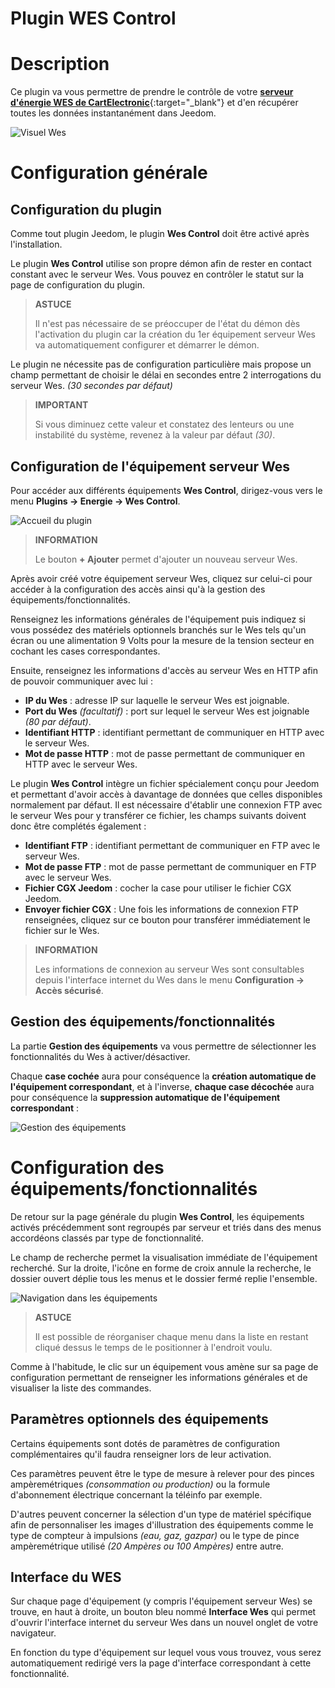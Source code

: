 # Plugin WES Control

# Description

Ce plugin va vous permettre de prendre le contrôle de votre [**serveur d'énergie WES de CartElectronic**](https://www.cartelectronic.fr/content/8-serveur-wes){:target="\_blank"} et d'en récupérer toutes les données instantanément dans Jeedom.    

![Visuel Wes](../../core/config/general.png)

# Configuration générale

## Configuration du plugin

Comme tout plugin Jeedom, le plugin **Wes Control** doit être activé après l'installation.

Le plugin **Wes Control** utilise son propre démon afin de rester en contact constant avec le serveur Wes. Vous pouvez en contrôler le statut sur la page de configuration du plugin.

>**ASTUCE**
>    
>Il n'est pas nécessaire de se préoccuper de l'état du démon dès l'activation du plugin car la création du 1er équipement serveur Wes va automatiquement configurer et démarrer le démon.

Le plugin ne nécessite pas de configuration particulière mais propose un champ permettant de choisir le délai en secondes entre 2 interrogations du serveur Wes. *(30 secondes par défaut)*

>**IMPORTANT**
>    
>Si vous diminuez cette valeur et constatez des lenteurs ou une instabilité du système, revenez à la valeur par défaut *(30)*.

## Configuration de l'équipement serveur Wes

Pour accéder aux différents équipements **Wes Control**, dirigez-vous vers le menu **Plugins → Energie → Wes Control**.    

![Accueil du plugin](../images/wescontrol_navigate.png)

>**INFORMATION**
>    
>Le bouton **+ Ajouter** permet d'ajouter un nouveau serveur Wes.

Après avoir créé votre équipement serveur Wes, cliquez sur celui-ci pour accéder à la configuration des accès ainsi qu'à la gestion des équipements/fonctionnalités.     

Renseignez les informations générales de l'équipement puis indiquez si vous possédez des matériels optionnels branchés sur le Wes tels qu'un écran ou une alimentation 9 Volts pour la mesure de la tension secteur en cochant les cases correspondantes.

Ensuite, renseignez les informations d'accès au serveur Wes en HTTP afin de pouvoir communiquer avec lui :
- **IP du Wes** : adresse IP sur laquelle le serveur Wes est joignable.
- **Port du Wes** *(facultatif)* : port sur lequel le serveur Wes est joignable *(80 par défaut)*.
- **Identifiant HTTP** : identifiant permettant de communiquer en HTTP avec le serveur Wes.
- **Mot de passe HTTP** : mot de passe permettant de communiquer en HTTP avec le serveur Wes.

Le plugin **Wes Control** intègre un fichier spécialement conçu pour Jeedom et permettant d'avoir accès à davantage de données que celles disponibles normalement par défaut. Il est nécessaire d'établir une connexion FTP avec le serveur Wes pour y transférer ce fichier, les champs suivants doivent donc être complétés également :
- **Identifiant FTP** : identifiant permettant de communiquer en FTP avec le serveur Wes.
- **Mot de passe FTP** : mot de passe permettant de communiquer en FTP avec le serveur Wes.
- **Fichier CGX Jeedom** : cocher la case pour utiliser le fichier CGX Jeedom.
- **Envoyer fichier CGX** : Une fois les informations de connexion FTP renseignées, cliquez sur ce bouton pour transférer immédiatement le fichier sur le Wes.

>**INFORMATION**
>
>Les informations de connexion au serveur Wes sont consultables depuis l'interface internet du Wes dans le menu **Configuration → Accès sécurisé**.

## Gestion des équipements/fonctionnalités

La partie **Gestion des équipements** va vous permettre de sélectionner les fonctionnalités du Wes à activer/désactiver.

Chaque **case cochée** aura pour conséquence la **création automatique de l'équipement correspondant**, et à l'inverse, **chaque case décochée** aura pour conséquence la **suppression automatique de l'équipement correspondant** :     

![Gestion des équipements](../images/wescontrol_generalManage.png)

# Configuration des équipements/fonctionnalités

De retour sur la page générale du plugin **Wes Control**, les équipements activés précédemment sont regroupés par serveur et triés dans des menus accordéons classés par type de fonctionnalité.   

Le champ de recherche permet la visualisation immédiate de l'équipement recherché. Sur la droite, l'icône en forme de croix annule la recherche, le dossier ouvert déplie tous les menus et le dossier fermé replie l'ensemble.

![Navigation dans les équipements](../images/wescontrol_screenshot1.png)

>**ASTUCE**
>
>Il est possible de réorganiser chaque menu dans la liste en restant cliqué dessus le temps de le positionner à l'endroit voulu.

Comme à l'habitude, le clic sur un équipement vous amène sur sa page de configuration permettant de renseigner les informations générales et de visualiser la liste des commandes.

## Paramètres optionnels des équipements

Certains équipements sont dotés de paramètres de configuration complémentaires qu'il faudra renseigner lors de leur activation.

Ces paramètres peuvent être le type de mesure à relever pour des pinces ampèremétriques *(consommation ou production)* ou la formule d'abonnement électrique concernant la téléinfo par exemple.

D'autres peuvent concerner la sélection d'un type de matériel spécifique afin de personnaliser les images d'illustration des équipements comme le type de compteur à impulsions *(eau, gaz, gazpar)* ou le type de pince ampèremétrique utilisé *(20 Ampères ou 100 Ampères)* entre autre.

## Interface du WES

Sur chaque page d'équipement (y compris l'équipement serveur Wes) se trouve, en haut à droite, un bouton bleu nommé **Interface Wes** qui permet d'ouvrir l'interface internet du serveur Wes dans un nouvel onglet de votre navigateur.

En fonction du type d'équipement sur lequel vous vous trouvez, vous serez automatiquement redirigé vers la page d'interface correspondant à cette fonctionnalité.
